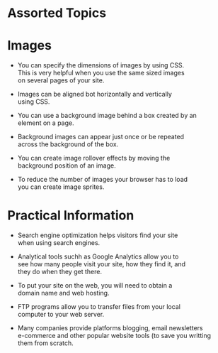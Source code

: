 # Assorted Topics

# Images  
- You can specify the dimensions of images by using CSS.  
This is very helpful when you use the same sized images  
on several pages of your site.  

- Images can be aligned bot horizontally and vertically  
using CSS.  

- You can use a background image behind a box created by an  
element on a page.  

- Background images can appear just once or be repeated  
across the background of the box.  

- You can create image rollover effects by moving the  
background position of an image.  

- To reduce the number of images your browser has to load  
you can create image sprites.  

# Practical Information  

- Search engine optimization helps visitors find your site  
when using search engines.  

- Analytical tools suchh as Google Analytics allow you to  
see how many people visit your site, how they find it, and  
they do when they get there.  

- To put your site on the web, you will need to obtain a  
domain name and web hosting.  

- FTP programs allow you to transfer files from your local  
computer to your web server.  

- Many companies provide platforms blogging, email newsletters  
e-commerce and other popular website tools (to save you writting  
them from scratch.  
